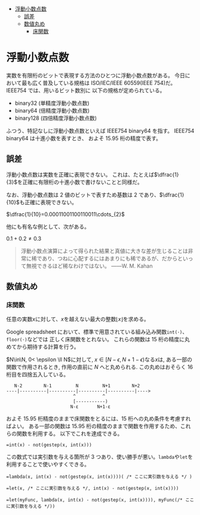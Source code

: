 - [浮動小数点数](#浮動小数点数)
  - [誤差](#誤差)
  - [数値丸め](#数値丸め)
    - [床関数](#床関数)

# 浮動小数点数

実数を有限桁のビットで表現する方法のひとつに浮動小数点数がある。
今日において最も広く普及している規格は ISO/IEC/IEEE 60559(IEEE 754)だ。
IEEE754 では、用いるビット数別に 以下の規格が定められている。

- binary32 (単精度浮動小数点数)
- binary64 (倍精度浮動小数点数)
- binary128 (四倍精度浮動小数点数)

ふつう、特記なしに浮動小数点数といえば IEEE754 binary64 を指す。
IEEE754 binary64 は十進小数を表すとき、 およそ 15.95 桁の精度で表す。

<!-- ここでは IEEE754 binary64 に準拠した計算が正しいとする。 -->

## 誤差

浮動小数点数は実数を正確に表現できない。
これは、たとえば$\dfrac{1}{3}$を正確に有限桁の十進小数で書けないことと同様だ。

なお、浮動小数点数は 2 値のビットで表すため基数は 2 であり、$\dfrac{1}{10}$も正確に表現できない。

$\dfrac{1}{10}=0.00011001100110011\cdots_{2}$

他にも有名な例として、次がある。

$0.1+0.2\neq0.3$

> 浮動小数点演算によって得られた結果と真値に大きな差が生じることは非常に稀であり、つねに心配するにはあまりにも稀であるが、だからといって無視できるほど稀なわけではない。 ――W. M. Kahan

## 数値丸め

### 床関数

任意の実数$x$に対して、$x$を越えない最大の整数$\lfloor x \rfloor$を求める。

Google spreadsheet において、標準で用意されている組み込み関数`int(･)`、`floor(･)`などでは 正しく床関数をとれない。
これらの関数は 15 桁の精度に丸めてから期待する計算を行う。

$N\in\N, 0< \epsilon \ll N$に対して, $x\in[N-\epsilon, N+1-\epsilon)$なる$x$は, ある一部の関数で作用されるとき, 作用の直前に $N$ へと丸められる.
この丸めはおそらく 16 桁目を四捨五入している。

```
   N-2        N-1         N         N+1        N+2
----|----------|----------|----------|----------|---->
                         ^          ^
                         [-----------)
                        N-ε       N+1-ε
```

およそ 15.95 桁精度のままで床関数をとるには、15 桁への丸め条件を考慮すればよい。
ある一部の関数は 15.95 桁の精度のままで関数を作用するため、これらの関数を利用する。
以下でこれを達成できる。

```
=int(x) - not(gestep(x, int(x)))
```

この数式では実引数を与える箇所が 3 つあり、使い勝手が悪い。`lambda`や`let`を利用することで使いやすくできる。

```
=lambda(x, int(x) - not(gestep(x, int(x))))( /* ここに実引数を与える */ )
```

```
=let(x, /* ここに実引数を与える */, int(x) - not(gestep(x, int(x))))
```

```
=let(myFunc, lambda(x, int(x) - not(gestep(x, int(x)))), myFunc(/* ここに実引数を与える */))
```
